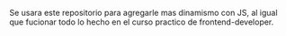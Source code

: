 Se usara este repositorio para agregarle mas dinamismo con JS, al igual que fucionar todo lo hecho
en el curso practico de frontend-developer.
